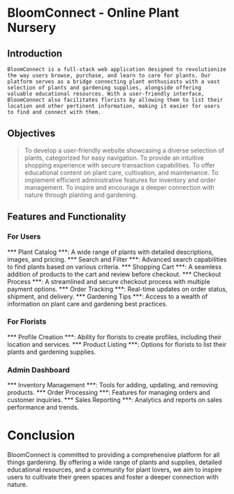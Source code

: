# BloomConnect - Online Plant Nursery

## Introduction
    BloomConnect is a full-stack web application designed to revolutionize the way users browse, purchase, and learn to care for plants. Our platform serves as a bridge connecting plant enthusiasts with a vast selection of plants and gardening supplies, alongside offering valuable educational resources. With a user-friendly interface, BloomConnect also facilitates florists by allowing them to list their location and other pertinent information, making it easier for users to find and connect with them.

## Objectives
   >To develop a user-friendly website showcasing a diverse selection of plants, categorized for easy navigation.
   >To provide an intuitive shopping experience with secure transaction capabilities.
   >To offer educational content on plant care, cultivation, and maintenance.
   >To implement efficient administrative features for inventory and order management.
   >To inspire and encourage a deeper connection with nature through planting and gardening.

## Features and Functionality

### For Users
*** Plant Catalog ***: A wide range of plants with detailed descriptions, images, and pricing.
*** Search and Filter ***: Advanced search capabilities to find plants based on various criteria.
*** Shopping Cart ***: A seamless addition of products to the cart and review before checkout.
*** Checkout Process ***: A streamlined and secure checkout process with multiple payment options.
*** Order Tracking ***: Real-time updates on order status, shipment, and delivery.
*** Gardening Tips ***: Access to a wealth of information on plant care and gardening best practices.

### For Florists
*** Profile Creation ***: Ability for florists to create profiles, including their location and services.
*** Product Listing ***: Options for florists to list their plants and gardening supplies.

### Admin Dashboard
*** Inventory Management ***: Tools for adding, updating, and removing products.
*** Order Processing ***: Features for managing orders and customer inquiries.
*** Sales Reporting ***: Analytics and reports on sales performance and trends.

# Conclusion
BloomConnect is committed to providing a comprehensive platform for all things gardening. By offering a wide range of plants and supplies, detailed educational resources, and a community for plant lovers, we aim to inspire users to cultivate their green spaces and foster a deeper connection with nature.

